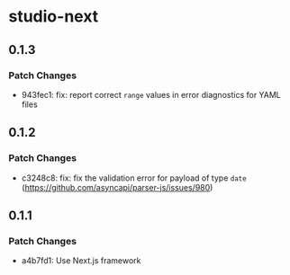 # studio-next

## 0.1.3

### Patch Changes

- 943fec1: fix: report correct `range` values in error diagnostics for YAML files

## 0.1.2

### Patch Changes

- c3248c8: fix: fix the validation error for payload of type `date` (https://github.com/asyncapi/parser-js/issues/980)

## 0.1.1

### Patch Changes

- a4b7fd1: Use Next.js framework
